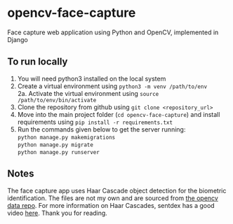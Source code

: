 # opencv-face-capture
Face capture web application using Python and OpenCV, implemented in Django

## To run locally
1. You will need python3 installed on the local system
2. Create a virtual environment using `python3 -m venv /path/to/env`  
  2a. Activate the virtual environment using `source /path/to/env/bin/activate`
3. Clone the repository from github using `git clone <repository_url>`
4. Move into the main project folder (`cd opencv-face-capture`) and install requirements using `pip install -r requirements.txt`
5. Run the commands given below to get the server running:  
  `python manage.py makemigrations`  
  `python manage.py migrate`  
  `python manage.py runserver`

## Notes
The face capture app uses Haar Cascade object detection for the biometric identification. The files are not my own and are sourced from [the opencv data repo](https://github.com/opencv/opencv/tree/master/data/haarcascades). For more information on Haar Cascades, sentdex has a good video [here](https://github.com/opencv/opencv/tree/master/data/haarcascades). Thank you for reading.
